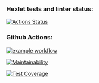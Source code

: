 ### Hexlet tests and linter status:
[![Actions Status](https://github.com/Artemka1989/python-project-50/workflows/hexlet-check/badge.svg)](https://github.com/Artemka1989/python-project-50/actions)

### Github Actions:
[![example workflow](https://github.com/Artemka1989/python-project-50/actions/workflows/pyci.yml/badge.svg)](https://github.com/Artemka1989/python-project-50/actions)


[![Maintainability](https://api.codeclimate.com/v1/badges/4437e125e8c7ffd7badd/maintainability)](https://codeclimate.com/github/Artemka1989/python-project-50/maintainability)

[![Test Coverage](https://api.codeclimate.com/v1/badges/4437e125e8c7ffd7badd/test_coverage)](https://codeclimate.com/github/Artemka1989/python-project-50/test_coverage)
